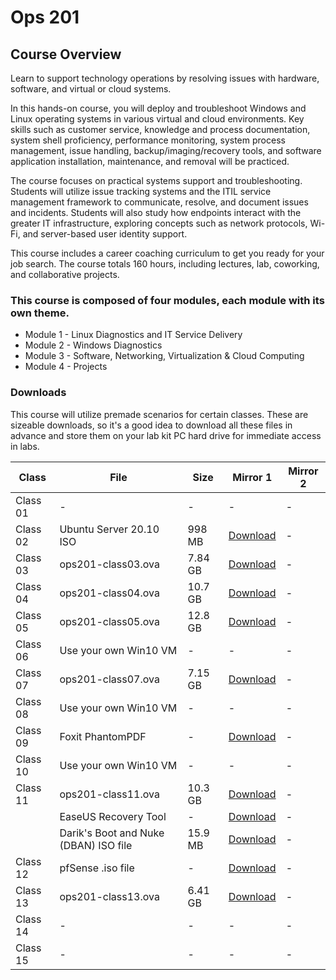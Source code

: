 # Ops 201

## Course Overview

Learn to support technology operations by resolving issues with hardware, software, and virtual or cloud systems.

In this hands-on course, you will deploy and troubleshoot Windows and Linux operating systems in various virtual and cloud environments. Key skills such as customer service, knowledge and process documentation, system shell proficiency, performance monitoring, system process management, issue handling, backup/imaging/recovery tools, and software application installation, maintenance, and removal will be practiced.

The course focuses on practical systems support and troubleshooting. Students will utilize issue tracking systems and the ITIL service management framework to communicate, resolve, and document issues and incidents. Students will also study how endpoints interact with the greater IT infrastructure, exploring concepts such as network protocols, Wi-Fi, and server-based user identity support.

This course includes a career coaching curriculum to get you ready for your job search. The course totals 160 hours, including lectures, lab, coworking, and collaborative projects.

### This course is composed of four modules, each module with its own theme.

- Module 1 - Linux Diagnostics and IT Service Delivery
- Module 2 - Windows Diagnostics
- Module 3 - Software, Networking, Virtualization & Cloud Computing
- Module 4 - Projects

### Downloads

This course will utilize premade scenarios for certain classes. These are sizeable downloads, so it's a good idea to download all these files in advance and store them on your lab kit PC hard drive for immediate access in labs.

|Class |File |Size |Mirror 1 |Mirror 2 |
--- | --- | --- | --- | ---
|Class 01|-|-|-|-
|Class 02|Ubuntu Server 20.10 ISO|998 MB|[Download](https://releases.ubuntu.com/20.10/ubuntu-20.10-live-server-amd64.iso)|-
|Class 03|ops201-class03.ova|7.84 GB|[Download](https://www.icloud.com/iclouddrive/0NgmyUTn23xH5L6L0cGBzCklw#ops201-class03)|-
|Class 04|ops201-class04.ova|10.7 GB|[Download](https://www.icloud.com/iclouddrive/0mUDzBeoSUSyY3eS-bOEzmwug#ops201-class04)|-
|Class 05|ops201-class05.ova|12.8 GB|[Download](https://www.icloud.com/iclouddrive/02iJh59xJHH9X9Y08cCvJe-6w#ops201-class05)|-
|Class 06|Use your own Win10 VM|-|-|-
|Class 07|ops201-class07.ova|7.15 GB|[Download](https://www.icloud.com/iclouddrive/0-255cRmk5OwtHE3R1JuyFNcQ#ops201-class07)|-
|Class 08|Use your own Win10 VM|-|-|-
|Class 09|Foxit PhantomPDF|-|[Download](https://www.foxitsoftware.com/downloads/)|-
|Class 10|Use your own Win10 VM|-|-|-
|Class 11|ops201-class11.ova|10.3 GB|[Download](https://www.icloud.com/iclouddrive/0WDQvKr5BEAVKda5zU4hnMqfA#ops201-class11-v2)|-
||EaseUS Recovery Tool|-|[Download](https://www.easeus.com/datarecoverywizard/free-data-recovery-software.htm)|-
||Darik's Boot and Nuke (DBAN) ISO file|15.9 MB|[Download](https://sourceforge.net/projects/dban/files/dban/dban-2.3.0/dban-2.3.0_i586.iso/download)|-
|Class 12|pfSense .iso file|-|[Download](https://www.pfsense.org/download/)|-
|Class 13|ops201-class13.ova|6.41 GB|[Download](https://www.icloud.com/iclouddrive/0iOFfu301yYZdLNKhnLV6fRVg#ops201-class13-v2)|-
|Class 14|-|-|-|-
|Class 15|-|-|-|-
